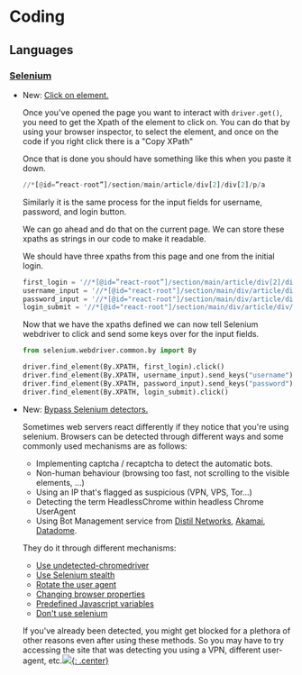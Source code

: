 # Coding

## Languages

### [Selenium](selenium.md)

* New: [Click on element.](selenium.md#click-on-element)

    Once you've opened the page you want to interact with `driver.get()`, you need
    to get the Xpath of the element to click on. You can do that by using your
    browser inspector, to select the element, and once on the code if you right
    click there is a "Copy XPath"
    
    Once that is done you should have something like this when you paste it down.
    
    ```python
    //*[@id=”react-root”]/section/main/article/div[2]/div[2]/p/a
    ```
    
    Similarly it is the same process for the input fields for username, password,
    and login button.
    
    We can go ahead and do that on the current page. We can store these xpaths as
    strings in our code to make it readable.
    
    We should have three xpaths from this page and one from the initial login.
    
    ```python
    first_login = '//*[@id=”react-root”]/section/main/article/div[2]/div[2]/p/a'
    username_input = '//*[@id="react-root"]/section/main/div/article/div/div[1]/div/form/div[2]/div/label/input'
    password_input = '//*[@id="react-root"]/section/main/div/article/div/div[1]/div/form/div[3]/div/label/input'
    login_submit = '//*[@id="react-root"]/section/main/div/article/div/div[1]/div/form/div[4]/button/div'
    ```
    
    Now that we have the xpaths defined we can now tell Selenium webdriver to click
    and send some keys over for the input fields.
    
    ```python
    from selenium.webdriver.common.by import By
    
    driver.find_element(By.XPATH, first_login).click()
    driver.find_element(By.XPATH, username_input).send_keys("username")
    driver.find_element(By.XPATH, password_input).send_keys("password")
    driver.find_element(By.XPATH, login_submit).click()
    ```

* New: [Bypass Selenium detectors.](selenium.md#bypass-selenium-detectors)

    Sometimes web servers react differently if they notice that you're using
    selenium. Browsers can be detected through different ways and some commonly used
    mechanisms are as follows:
    
    * Implementing captcha / recaptcha to detect the automatic bots.
    * Non-human behaviour (browsing too fast, not scrolling to the visible elements,
        ...)
    * Using an IP that's flagged as suspicious (VPN, VPS, Tor...)
    * Detecting the term HeadlessChrome within headless Chrome UserAgent
    * Using Bot Management service from [Distil
        Networks](http://www.distilnetworks.com/),
        [Akamai](https://www.akamai.com/us/en/products/security/bot-manager.jsp),
        [Datadome](https://datadome.co/product/).
    
    They do it through different mechanisms:
    
    * [Use undetected-chromedriver](selenium.md#use-undetected-chromedriver)
    * [Use Selenium stealth](selenium.md#use-selenium-stealth)
    * [Rotate the user agent](selenium.md#rotate-the-user-agent)
    * [Changing browser properties](selenium.md#changing-browser-properties)
    * [Predefined Javascript variables](selenium.md#predefined-javascript-variables)
    * [Don't use selenium](selenium.md#dont-use-selenium)
    
    If you've already been detected, you might get blocked for a plethora of other
    reasons even after using these methods. So you may have to try accessing the site
    that was detecting you using a VPN, different user-agent, etc.[![](not-by-ai.svg){: .center}](https://notbyai.fyi)
